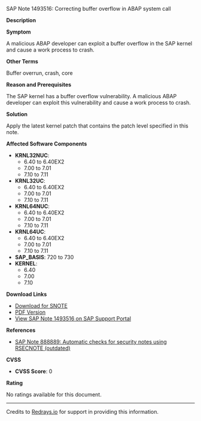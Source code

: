 SAP Note 1493516: Correcting buffer overflow in ABAP system call

**Description**

**Symptom**

A malicious ABAP developer can exploit a buffer overflow in the SAP kernel and cause a work process to crash.

**Other Terms**

Buffer overrun, crash, core

**Reason and Prerequisites**

The SAP kernel has a buffer overflow vulnerability. A malicious ABAP developer can exploit this vulnerability and cause a work process to crash.

**Solution**

Apply the latest kernel patch that contains the patch level specified in this note.

**Affected Software Components**

- **KRNL32NUC**:
  - 6.40 to 6.40EX2
  - 7.00 to 7.01
  - 7.10 to 7.11
- **KRNL32UC**:
  - 6.40 to 6.40EX2
  - 7.00 to 7.01
  - 7.10 to 7.11
- **KRNL64NUC**:
  - 6.40 to 6.40EX2
  - 7.00 to 7.01
  - 7.10 to 7.11
- **KRNL64UC**:
  - 6.40 to 6.40EX2
  - 7.00 to 7.01
  - 7.10 to 7.11
- **SAP_BASIS**: 720 to 730
- **KERNEL**:
  - 6.40
  - 7.00
  - 7.10

**Download Links**

- [Download for SNOTE](https://notesdownloads.sap.com/note/0040000017073802017)
- [PDF Version](https://userapps.support.sap.com/sap/support/sfm/notes/print/0001493516?language=en-US&token=AA0E5454676F406AAEC8C5F26F108E11)
- [View SAP Note 1493516 on SAP Support Portal](https://me.sap.com/notes/1493516)

**References**

- [SAP Note 888889: Automatic checks for security notes using RSECNOTE (outdated)](https://me.sap.com/notes/888889)

**CVSS**

- **CVSS Score**: 0

**Rating**

No ratings available for this document.

---

Credits to [Redrays.io](https://redrays.io) for support in providing this information.